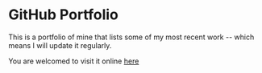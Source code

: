 # GitHub Portfolio

This is a portfolio of mine that lists some of my most recent work -- which means I will update it regularly.

You are welcomed to visit it online [here](xingl213.github.io)
